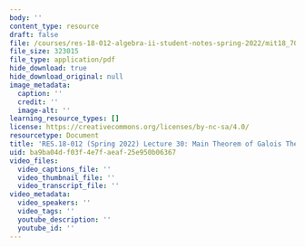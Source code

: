 ```yaml
---
body: ''
content_type: resource
draft: false
file: /courses/res-18-012-algebra-ii-student-notes-spring-2022/mit18_702s22_lec30.pdf
file_size: 323015
file_type: application/pdf
hide_download: true
hide_download_original: null
image_metadata:
  caption: ''
  credit: ''
  image-alt: ''
learning_resource_types: []
license: https://creativecommons.org/licenses/by-nc-sa/4.0/
resourcetype: Document
title: 'RES.18-012 (Spring 2022) Lecture 30: Main Theorem of Galois Theory'
uid: ba9ba04d-f03f-4e7f-aeaf-25e950b06367
video_files:
  video_captions_file: ''
  video_thumbnail_file: ''
  video_transcript_file: ''
video_metadata:
  video_speakers: ''
  video_tags: ''
  youtube_description: ''
  youtube_id: ''
---
```

